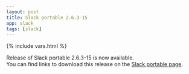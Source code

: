 ```yaml
---
layout: post
title: Slack portable 2.6.3-15
app: slack
tags: [slack]
---
```

{% include vars.html %}

Release of Slack portable 2.6.3-15 is now available.<br />
You can find links to download this release on the [Slack portable page](/app/slack-portable).